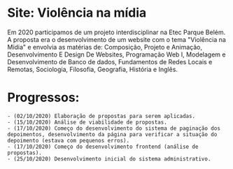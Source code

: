 # Site: Violência na mídia
Em 2020 participamos de um projeto interdisciplinar na Etec Parque Belém. 
A proposta era o desenvolvimento de um website com o tema "Violência na Mídia" e envolvia as matérias de: Composição, Projeto e Animação, Desenvolvimento E Design De Websites, Programação Web I, Modelagem e Desenvolvimento de Banco de dados, Fundamentos de Redes Locais e Remotas, Sociologia, Filosofia, Geografia, História e Inglês.
# Progressos:
    - (02/10/2020) Elaboração de propostas para serem aplicadas. 
    - (15/10/2020) Análise de viabilidade de propostas.
    - (17/10/2020) Começo do desenvolvimento do sistema de paginação dos depoimentos, desenvolvimento da página para verificar a situação do depoimento (estava com pequenos erros).
    - (17/10/2020) Começo do desenvolvimento frontend (análise de propostas).
    - (25/10/2020) Desenvolvimento inicial do sistema administrativo.